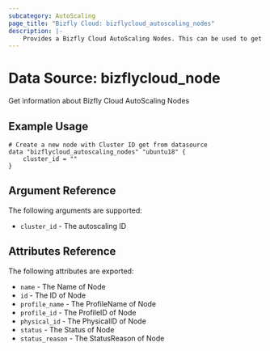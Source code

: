 ```yaml
---
subcategory: AutoScaling
page_title: "Bizfly Cloud: bizflycloud_autoscaling_nodes"
description: |-
    Provides a Bizfly Cloud AutoScaling Nodes. This can be used to get server detail from physical id.
---
```


# Data Source: bizflycloud_node

Get ìnformation about Bizfly Cloud AutoScaling Nodes

## Example Usage

```hcl
# Create a new node with Cluster ID get from datasource
data "bizflycloud_autoscaling_nodes" "ubuntu18" {
    cluster_id = ""
}

```

## Argument Reference

The following arguments are supported:

-   `cluster_id` - The autoscaling ID

## Attributes Reference

The following attributes are exported:

-   `name` - The Name of Node
-   `id` - The ID of Node
-   `profile_name` - The ProfileName of Node
-   `profile_id` - The ProfileID of Node
-   `physical_id` - The PhysicalID of Node
-   `status` - The Status of Node
-   `status_reason` - The StatusReason of Node
